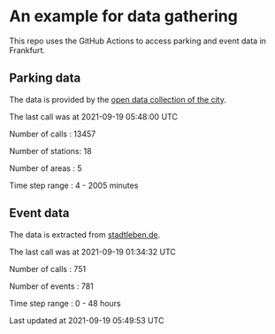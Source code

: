 # An example for data gathering

This repo uses the GitHub Actions to access parking and event data in Frankfurt.

## Parking data
The data is provided by the [open data collection of the city](https://www.offenedaten.frankfurt.de/).

The last call was at 2021-09-19 05:48:00 UTC

Number of calls   : 13457

Number of stations:    18

Number of areas   :     5

Time step range   :     4 -  2005 minutes


## Event data
The data is extracted from [stadtleben.de](https://stadtleben.de/frankfurt/).

The last call was at 2021-09-19 01:34:32 UTC

Number of calls   : 751

Number of events  : 781

Time step range   :   0 -  48 hours


Last updated at 2021-09-19 05:49:53 UTC
